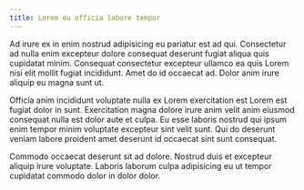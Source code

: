 ```yaml
---
title: Lorem eu officia labore tempor
---
```


Ad irure ex in enim nostrud adipisicing eu pariatur est ad qui. Consectetur ad nulla enim excepteur dolore consequat deserunt fugiat aliqua quis cupidatat minim. Consequat consectetur excepteur ullamco ea quis Lorem nisi elit mollit fugiat incididunt. Amet do id occaecat ad. Dolor anim irure aliquip eu magna sunt ut.

Officia anim incididunt voluptate nulla ex Lorem exercitation est Lorem est fugiat dolor in sunt. Exercitation magna dolore irure anim velit anim eiusmod consequat nulla est dolor aute et culpa. Eu esse laboris nostrud qui ipsum enim tempor minim voluptate excepteur sint velit sunt. Qui do deserunt veniam labore proident amet deserunt id occaecat sint sunt consequat.

Commodo occaecat deserunt sit ad dolore. Nostrud duis et excepteur aliquip irure voluptate. Laboris laborum culpa adipisicing eu ut tempor cupidatat commodo dolor in dolor dolor.